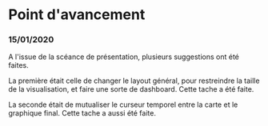 # Point d'avancement

### 15/01/2020

A l'issue de la scéance de présentation, plusieurs suggestions ont été faites. 

La première était celle de changer le layout général, pour restreindre la taille de la visualisation, et faire une sorte de dashboard. Cette tache a été faite.

La seconde était de mutualiser le curseur temporel entre la carte et le graphique final. Cette tache a aussi été faite.
